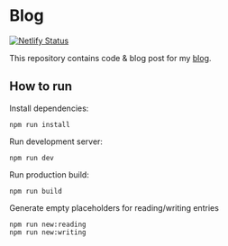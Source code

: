 # Blog

[![Netlify Status](https://api.netlify.com/api/v1/badges/76679400-2108-484e-b2a4-dccd71984e48/deploy-status)](https://app.netlify.com/sites/flamboyant-stallman-9dcf8d/deploys)

This repository contains code & blog post for my [blog](https://krzysztofzuraw.com).

## How to run

Install dependencies:

```shell
npm run install
```

Run development server:

```shell
npm run dev
```

Run production build:

```shell
npm run build
```

Generate empty placeholders for reading/writing entries

```shell
npm run new:reading
npm run new:writing
```
